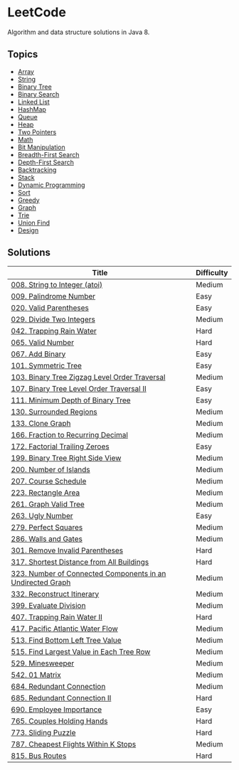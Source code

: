 # LeetCode

Algorithm and data structure solutions in Java 8.

## Topics

* [Array](https://github.com/zirui-wang/LeetCode#array)
* [String](https://github.com/zirui-wang/LeetCode#string)
* [Binary Tree](https://github.com/zirui-wang/LeetCode#binary-tree)
* [Binary Search](https://github.com/zirui-wang/LeetCode#binary-search)
* [Linked List](https://github.com/zirui-wang/LeetCode#linked-list)
* [HashMap](https://github.com/zirui-wang/LeetCode#hashmap)
* [Queue](https://github.com/zirui-wang/LeetCode#queue)
* [Heap](https://github.com/zirui-wang/LeetCode#heap)
* [Two Pointers](https://github.com/zirui-wang/LeetCode#two-pointers)
* [Math](https://github.com/zirui-wang/LeetCode#math)
* [Bit Manipulation](https://github.com/zirui-wang/LeetCode#bit-manipulation)
* [Breadth-First Search](./BreadthFirstSearch/README.md)
* [Depth-First Search](https://github.com/zirui-wang/LeetCode#depth-first-search)
* [Backtracking](https://github.com/zirui-wang/LeetCode#backtracking)
* [Stack](https://github.com/zirui-wang/LeetCode#stack)
* [Dynamic Programming](https://github.com/zirui-wang/LeetCode#dynamic-programming)
* [Sort](https://github.com/zirui-wang/LeetCode#sort)
* [Greedy](https://github.com/zirui-wang/LeetCode#greedy)
* [Graph](https://github.com/zirui-wang/LeetCode#graph)
* [Trie](https://github.com/zirui-wang/LeetCode#trie)
* [Union Find](https://github.com/zirui-wang/LeetCode#union-find)
* [Design](https://github.com/zirui-wang/LeetCode#design)

## Solutions

|Title|Difficulty|
|-----|---------|
|[008. String to Integer (atoi)](./Solutions/008_String_to_Integer/README.md)|Medium|
|[009. Palindrome Number](./Solutions/009_Palindrome_Number/README.md)|Easy|
|[020. Valid Parentheses](./Solutions/020_Valid_Parentheses/README.md)|Easy|
|[029. Divide Two Integers](./Solutions/029_Divide_Two_Integers/README.md)|Medium|
|[042. Trapping Rain Water](./Solutions/042_Trapping_Rain_Water/README.md)|Hard|
|[065. Valid Number](./Solutions/065_Valid_Number/README.md)|Hard|
|[067. Add Binary](./Solutions/067_Add_Binary/README.md)|Easy|
|[101. Symmetric Tree](./Solutions/101_Symmetric_Tree/README.md)|Easy|
|[103. Binary Tree Zigzag Level Order Traversal](./Solutions/103_Binary_Tree_Zigzag_Level_Order_Traversal/README.md)|Medium|
|[107. Binary Tree Level Order Traversal II](./Solutions/107_Binary_Tree_Level_Order_Traversal_II/README.md)|Easy|
|[111. Minimum Depth of Binary Tree](./Solutions/111_Minimum_Depth_of_Binary_Tree/README.md)|Easy|
|[130. Surrounded Regions](./Solutions/130_Surrounded_Regions/README.md)|Medium|
|[133. Clone Graph](./Solutions/133_Clone_Graph/README.md)|Medium|
|[166. Fraction to Recurring Decimal](./Solutions/166_Fraction_to_Recurring_Decimal/README.md)|Medium|
|[172. Factorial Trailing Zeroes](./Solutions/172_Factorial_Trailing_Zeroes/README.md)|Easy|
|[199. Binary Tree Right Side View](./Solutions/199_Binary_Tree_Right_Side_View/README.md)|Medium|
|[200. Number of Islands](./Solutions/200_Number_of_Islands/README.md)|Medium|
|[207. Course Schedule](./Solutions/207_Course_Schedule/README.md)|Medium|
|[223. Rectangle Area](./Solutions/223_Rectangle_Area/README.md)|Medium|
|[261. Graph Valid Tree](./Solutions/261_Graph_Valid_Tree/README.md)|Medium|
|[263. Ugly Number](./Solutions/263_Ugly_Number/README.md)|Easy|
|[279. Perfect Squares](./Solutions/279_Perfect_Squares/README.md)|Medium|
|[286. Walls and Gates](./Solutions/286_Walls_and_Gates/README.md)|Medium|
|[301. Remove Invalid Parentheses](./Solutions/301_Remove_Invalid_Parentheses/README.md)|Hard|
|[317. Shortest Distance from All Buildings](./Solutions/317_Shortest_Distance_from_All_Buildings/README.md)|Hard|
|[323. Number of Connected Components in an Undirected Graph](./Solutions/323_Number_of_Connected_Components_in_an_Undirected_Graph/README.md)|Medium|
|[332. Reconstruct Itinerary](./Solutions/332_Reconstruct_Itinerary/README.md)|Medium|
|[399. Evaluate Division](./Solutions/399_Evaluate_Division/README.md)|Medium|
|[407. Trapping Rain Water II](./Solutions/407_Trapping_Rain_Water_II/README.md)|Hard|
|[417. Pacific Atlantic Water Flow](./Solutions/417_Pacific_Atlantic_Water_Flow/README.md)|Medium|
|[513. Find Bottom Left Tree Value](./Solutions/513_Find_Bottom_Left_Tree_Value/README.md)|Medium|
|[515. Find Largest Value in Each Tree Row](./Solutions/515_Find_Largest_Value_in_Each_Tree_Row/README.md)|Medium|
|[529. Minesweeper](./Solutions/529_Minesweeper/README.md)|Medium|
|[542. 01 Matrix](./Solutions/542_01_Matrix/README.md)|Medium|
|[684. Redundant Connection](./Solutions/684_Redundant_Connection/README.md)|Medium|
|[685. Redundant Connection II](./Solutions/685_Redundant_Connection_II/README.md)|Hard|
|[690. Employee Importance](./Solutions/690_Employee_Importance/README.md)|Easy|
|[765. Couples Holding Hands](./Solutions/765_Couples_Holding_Hands/README.md)|Hard|
|[773. Sliding Puzzle](./Solutions/773_Sliding_Puzzle/README.md)|Hard|
|[787. Cheapest Flights Within K Stops](./Solutions/787_Cheapest_Flights_Within_K_Stops/README.md)|Medium|
|[815. Bus Routes](./Solutions/815_Bus_Routes/README.md)|Hard|
